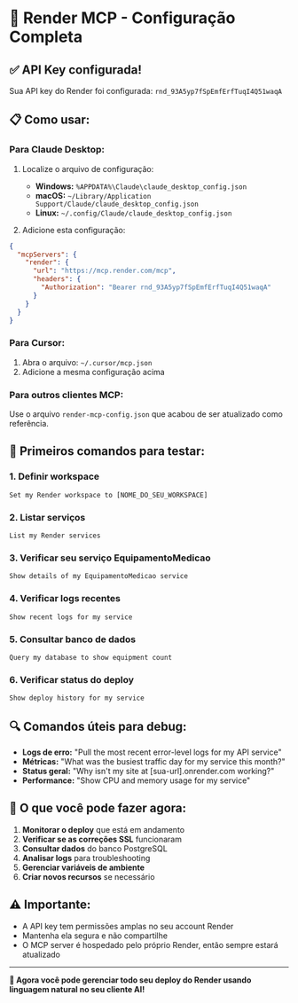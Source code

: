 # 🚀 Render MCP - Configuração Completa

## ✅ API Key configurada!
Sua API key do Render foi configurada: `rnd_93A5yp7fSpEmfErfTuqI4Q51waqA`

## 📋 Como usar:

### **Para Claude Desktop:**
1. Localize o arquivo de configuração:
   - **Windows:** `%APPDATA%\Claude\claude_desktop_config.json`
   - **macOS:** `~/Library/Application Support/Claude/claude_desktop_config.json`
   - **Linux:** `~/.config/Claude/claude_desktop_config.json`

2. Adicione esta configuração:
```json
{
  "mcpServers": {
    "render": {
      "url": "https://mcp.render.com/mcp",
      "headers": {
        "Authorization": "Bearer rnd_93A5yp7fSpEmfErfTuqI4Q51waqA"
      }
    }
  }
}
```

### **Para Cursor:**
1. Abra o arquivo: `~/.cursor/mcp.json`
2. Adicione a mesma configuração acima

### **Para outros clientes MCP:**
Use o arquivo `render-mcp-config.json` que acabou de ser atualizado como referência.

## 🎯 Primeiros comandos para testar:

### 1. Definir workspace
```
Set my Render workspace to [NOME_DO_SEU_WORKSPACE]
```

### 2. Listar serviços
```
List my Render services
```

### 3. Verificar seu serviço EquipamentoMedicao
```
Show details of my EquipamentoMedicao service
```

### 4. Verificar logs recentes
```
Show recent logs for my service
```

### 5. Consultar banco de dados
```
Query my database to show equipment count
```

### 6. Verificar status do deploy
```
Show deploy history for my service
```

## 🔍 Comandos úteis para debug:

- **Logs de erro:** "Pull the most recent error-level logs for my API service"
- **Métricas:** "What was the busiest traffic day for my service this month?"
- **Status geral:** "Why isn't my site at [sua-url].onrender.com working?"
- **Performance:** "Show CPU and memory usage for my service"

## 🎉 O que você pode fazer agora:

1. **Monitorar o deploy** que está em andamento
2. **Verificar se as correções SSL** funcionaram
3. **Consultar dados** do banco PostgreSQL
4. **Analisar logs** para troubleshooting
5. **Gerenciar variáveis de ambiente**
6. **Criar novos recursos** se necessário

## ⚠️ Importante:
- A API key tem permissões amplas no seu account Render
- Mantenha ela segura e não compartilhe
- O MCP server é hospedado pelo próprio Render, então sempre estará atualizado

---

**🚀 Agora você pode gerenciar todo seu deploy do Render usando linguagem natural no seu cliente AI!**